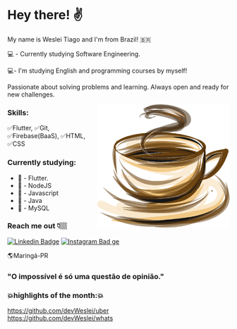 # Hey there! ✌     

My name is Weslei Tiago and I'm from Brazil! 🇧🇷

💻 - Currently studying Software Engineering.

💻- I'm studying English and programming courses by myself!

Passionate about solving problems and learning. Always open and ready for new challenges.   

<img src="coffee.png" min-width="300px" max-width="300px" width="300px" align="right" alt="Computador"> 

### Skills:

 ✅Flutter, ✅Git, ✅Firebase(BaaS), ✅HTML, ✅CSS


### Currently studying:

 - 📍 - Flutter.
 - 📍 - NodeJS
 - 📍 - Javascript   
 - 📍 - Java 
 - 📍 - MySQL  
 
 
 
### Reach me out 👇🏼

[![Linkedin Badge](https://img.shields.io/badge/-LinkedIn-blue?style=flat-square&logo=Linkedin&logoColor=white&link=https://www.linkedin.com/in/weslei-tiago-53b47a208/)](https://www.linkedin.com/in/weslei-tiago-53b47a208/) [![Instagram Bad
ge](https://img.shields.io/badge/-Instagram-violet?style=flat-square&logo=Instagram&logoColor=white&link=https://www.instagram.com/wesleiwt/)](https://www.instagram.com/wesleiwt/) 
 

🌎Maringá-PR

### "O impossível é só uma questão de opinião."  

### 💥highlights of the month:💥
https://github.com/devWeslei/uber   
https://github.com/devWeslei/whats 
